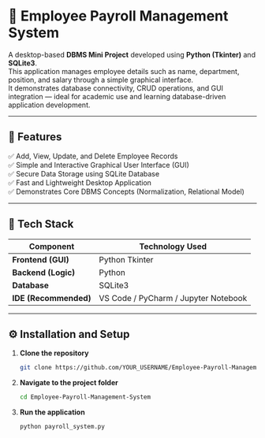 # 💼 Employee Payroll Management System

A desktop-based **DBMS Mini Project** developed using **Python (Tkinter)** and **SQLite3**.  
This application manages employee details such as name, department, position, and salary through a simple graphical interface.  
It demonstrates database connectivity, CRUD operations, and GUI integration — ideal for academic use and learning database-driven application development.

---

## 🚀 Features

✅ Add, View, Update, and Delete Employee Records  
✅ Simple and Interactive Graphical User Interface (GUI)  
✅ Secure Data Storage using SQLite Database  
✅ Fast and Lightweight Desktop Application  
✅ Demonstrates Core DBMS Concepts (Normalization, Relational Model)

---

## 🧠 Tech Stack

| Component | Technology Used |
|------------|----------------|
| **Frontend (GUI)** | Python Tkinter |
| **Backend (Logic)** | Python |
| **Database** | SQLite3 |
| **IDE (Recommended)** | VS Code / PyCharm / Jupyter Notebook |

---

## ⚙️ Installation and Setup

1. **Clone the repository**
   ```bash
   git clone https://github.com/YOUR_USERNAME/Employee-Payroll-Management-System.git

2. **Navigate to the project folder**
   ```bash
   cd Employee-Payroll-Management-System

3. **Run the application**
   ```bash
   python payroll_system.py
